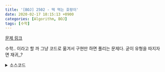 ```yaml
---
title: '[BOJ] 2502 - 떡 먹는 호랑이'
date: 2020-02-17 18:15:13 +0900
categories: [Algorithm, BOJ]
tags: [수학]
---
```


[문제 링크](https://www.acmicpc.net/problem/2502)

수학.. 이라고 할 까 그냥 코드로 옮겨서 구현만 하면 풀리는 문제다. 굳이 유형을 따지자면 재귀,,?

<details>
  <summary> 소스코드 </summary>
    <div markdown="1">
        
        #include <iostream>
        #include <algorithm>
        #include <cmath>
        #include <limits.h>
        #define MAX 1000000000
        using namespace std;
        typedef long long ll;

        int d, k;

        bool go(int a, int b, int day) { // 오늘, 다음날, 오늘 날짜
            if (day == 1) {
                printf("%d\n%d", a, b);
                return true;
            }
            if (b - a > a) return false;
            return go(b - a, a, day - 1);
        }

        int main(void) {
            scanf("%d %d", &d, &k);
            for (int i = k - 1; i > 0; i--) {
                if (go(i, k, d - 1)) break;
            }
            return 0;
        }
